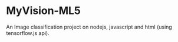 # MyVision-ML5
An Image classification project on nodejs, javascript and html (using tensorflow.js api). 
